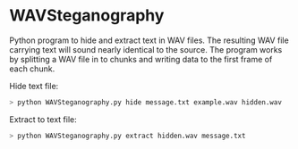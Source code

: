 # WAVSteganography
Python program to hide and extract text in WAV files. The resulting WAV file carrying text will sound nearly identical to the source. The program works by splitting a WAV file in to chunks and writing data to the first frame of each chunk. 


Hide text file: 
```bash
> python WAVSteganography.py hide message.txt example.wav hidden.wav
```

Extract to text file:
```bash
> python WAVSteganography.py extract hidden.wav message.txt
```
